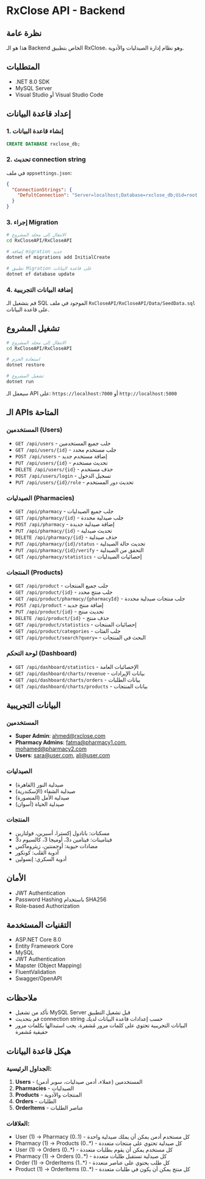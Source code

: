 # RxClose API - Backend

## نظرة عامة
هذا هو الـ Backend الخاص بتطبيق RxClose، وهو نظام إدارة الصيدليات والأدوية.

## المتطلبات
- .NET 8.0 SDK
- MySQL Server
- Visual Studio أو Visual Studio Code

## إعداد قاعدة البيانات

### 1. إنشاء قاعدة البيانات
```sql
CREATE DATABASE rxclose_db;
```

### 2. تحديث connection string
في ملف `appsettings.json`:
```json
{
  "ConnectionStrings": {
    "DefultConnection": "Server=localhost;Database=rxclose_db;Uid=root;Pwd=your_password;"
  }
}
```

### 3. إجراء Migration
```bash
# الانتقال إلى مجلد المشروع
cd RxCloseAPI/RxCloseAPI

# إضافة migration جديد
dotnet ef migrations add InitialCreate

# تطبيق Migration على قاعدة البيانات
dotnet ef database update
```

### 4. إضافة البيانات التجريبية
قم بتشغيل الـ SQL الموجود في ملف `RxCloseAPI/RxCloseAPI/Data/SeedData.sql` على قاعدة البيانات.

## تشغيل المشروع

```bash
# الانتقال إلى مجلد المشروع
cd RxCloseAPI/RxCloseAPI

# استعادة الحزم
dotnet restore

# تشغيل المشروع
dotnet run
```

سيعمل الـ API على: `https://localhost:7000` أو `http://localhost:5000`

## الـ APIs المتاحة

### المستخدمين (Users)
- `GET /api/users` - جلب جميع المستخدمين
- `GET /api/users/{id}` - جلب مستخدم محدد
- `POST /api/users` - إضافة مستخدم جديد
- `PUT /api/users/{id}` - تحديث مستخدم
- `DELETE /api/users/{id}` - حذف مستخدم
- `POST /api/users/login` - تسجيل الدخول
- `PUT /api/users/{id}/role` - تحديث دور المستخدم

### الصيدليات (Pharmacies)
- `GET /api/pharmacy` - جلب جميع الصيدليات
- `GET /api/pharmacy/{id}` - جلب صيدلية محددة
- `POST /api/pharmacy` - إضافة صيدلية جديدة
- `PUT /api/pharmacy/{id}` - تحديث صيدلية
- `DELETE /api/pharmacy/{id}` - حذف صيدلية
- `PUT /api/pharmacy/{id}/status` - تحديث حالة الصيدلية
- `PUT /api/pharmacy/{id}/verify` - التحقق من الصيدلية
- `GET /api/pharmacy/statistics` - إحصائيات الصيدليات

### المنتجات (Products)
- `GET /api/product` - جلب جميع المنتجات
- `GET /api/product/{id}` - جلب منتج محدد
- `GET /api/product/pharmacy/{pharmacyId}` - جلب منتجات صيدلية محددة
- `POST /api/product` - إضافة منتج جديد
- `PUT /api/product/{id}` - تحديث منتج
- `DELETE /api/product/{id}` - حذف منتج
- `GET /api/product/statistics` - إحصائيات المنتجات
- `GET /api/product/categories` - جلب الفئات
- `GET /api/product/search?query=` - البحث في المنتجات

### لوحة التحكم (Dashboard)
- `GET /api/dashboard/statistics` - الإحصائيات العامة
- `GET /api/dashboard/charts/revenue` - بيانات الإيرادات
- `GET /api/dashboard/charts/orders` - بيانات الطلبات
- `GET /api/dashboard/charts/products` - بيانات المنتجات

## البيانات التجريبية

### المستخدمين
- **Super Admin**: ahmed@rxclose.com
- **Pharmacy Admins**: fatma@pharmacy1.com, mohamed@pharmacy2.com
- **Users**: sara@user.com, ali@user.com

### الصيدليات
- صيدلية النور (القاهرة)
- صيدلية الشفاء (الإسكندرية)
- صيدلية الأمل (المنصورة)
- صيدلية الحياة (أسوان)

### المنتجات
- مسكنات: بانادول إكسترا، أسبرين، فولتارين
- فيتامينات: فيتامين د3، أوميجا 3، كالسيوم د3
- مضادات حيوية: أوجمنتين، زيثروماكس
- أدوية القلب: كونكور
- أدوية السكري: إنسولين

## الأمان
- JWT Authentication
- Password Hashing باستخدام SHA256
- Role-based Authorization

## التقنيات المستخدمة
- ASP.NET Core 8.0
- Entity Framework Core
- MySQL
- JWT Authentication
- Mapster (Object Mapping)
- FluentValidation
- Swagger/OpenAPI

## ملاحظات
- تأكد من تشغيل MySQL Server قبل تشغيل التطبيق
- قم بتحديث connection string حسب إعدادات قاعدة البيانات لديك
- البيانات التجريبية تحتوي على كلمات مرور مُشفرة، يجب استبدالها بكلمات مرور حقيقية مُشفرة

## هيكل قاعدة البيانات

### الجداول الرئيسية:
1. **Users** - المستخدمين (عملاء، أدمن صيدليات، سوبر أدمن)
2. **Pharmacies** - الصيدليات
3. **Products** - المنتجات والأدوية
4. **Orders** - الطلبات
5. **OrderItems** - عناصر الطلبات

### العلاقات:
- User (1) -> Pharmacy (0..1) - كل مستخدم أدمن يمكن أن يملك صيدلية واحدة
- Pharmacy (1) -> Products (0..*) - كل صيدلية تحتوي على منتجات متعددة
- User (1) -> Orders (0..*) - كل مستخدم يمكن أن يقوم بطلبات متعددة
- Pharmacy (1) -> Orders (0..*) - كل صيدلية تستقبل طلبات متعددة
- Order (1) -> OrderItems (1..*) - كل طلب يحتوي على عناصر متعددة
- Product (1) -> OrderItems (0..*) - كل منتج يمكن أن يكون في طلبات متعددة
